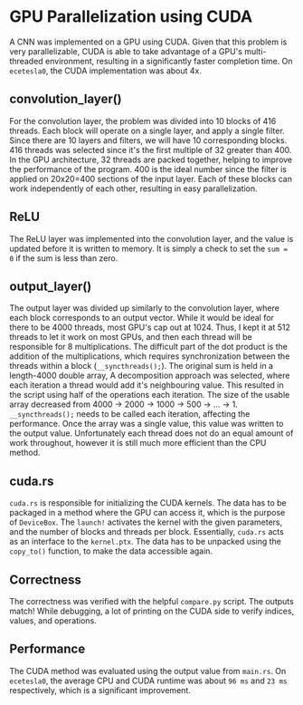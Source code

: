 # GPU Parallelization using CUDA

A CNN was implemented on a GPU using CUDA. Given that this problem is very parallelizable, CUDA is able to take advantage of a GPU's multi-threaded environment, resulting in a significantly faster completion time. On `ecetesla0`, the CUDA implementation was about 4x.

## convolution_layer()
For the convolution layer, the problem was divided into 10 blocks of 416 threads. Each block will operate on a single layer, and apply a single filter. Since there are 10 layers and filters, we will have 10 corresponding blocks. 416 threads was selected since it's the first multiple of 32 greater than 400. In the GPU architecture, 32 threads are packed together, helping to improve the performance of the program. 400 is the ideal number since the filter is applied on 20x20=400 sections of the input layer. Each of these blocks can work independently of each other, resulting in easy parallelization.

## ReLU
The ReLU layer was implemented into the convolution layer, and the value is updated before it is written to memory. It is simply a check to set the `sum = 0` if the sum is less than zero.

## output_layer()
The output layer was divided up similarly to the convolution layer, where each block corresponds to an output vector. While it would be ideal for there to be 4000 threads, most GPU's cap out at 1024. Thus, I kept it at 512 threads to let it work on most GPUs, and then each thread will be responsible for 8 multiplications. The difficult part of the dot product is the addition of the multiplications, which requires synchronization between the threads within a block (`__syncthreads();`). The original sum is held in a length-4000 double array, A decomposition approach was selected, where each iteration a thread would add it's neighbouring value. This resulted in the script using half of the operations each iteration. The size of the usable array decreased from 4000 -> 2000 -> 1000 -> 500 -> ... -> 1. `__syncthreads();` needs to be called each iteration, affecting the performance. Once the array was a single value, this value was written to the output value. Unfortunately each thread does not do an equal amount of work throughout, however it is still much more efficient than the CPU method.

## cuda.rs
`cuda.rs` is responsible for initializing the CUDA kernels. The data has to be packaged in a method where the GPU can access it, which is the purpose of `DeviceBox`. The `launch!` activates the kernel with the given parameters, and the number of blocks and threads per block. Essentially, `cuda.rs` acts as an interface to the `kernel.ptx`. The data has to be unpacked using the `copy_to()` function, to make the data accessible again.

## Correctness
The correctness was verified with the helpful `compare.py` script. The outputs match! While debugging, a lot of printing on the CUDA side to verify indices, values, and operations.

## Performance
The CUDA method was evaluated using the output value from `main.rs`. On `ecetesla0`, the average CPU and CUDA runtime was about `96 ms` and `23 ms` respectively, which is a significant improvement.
